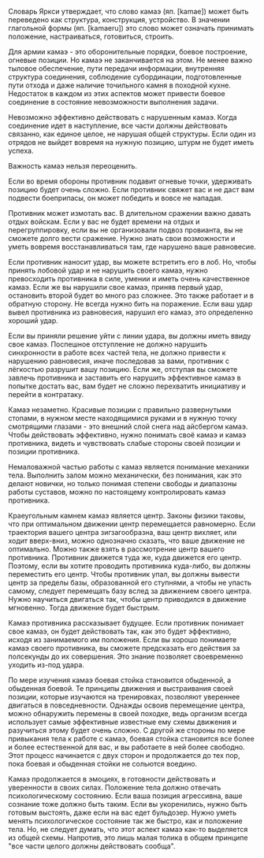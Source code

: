 Словарь Яркси утверждает, что слово камаэ (яп. [kamae]) может быть переведено как структура, конструкция, устройство. В значении глагольной формы (яп. [kamaeru]) это слово может означать принимать положение, настраиваться, готовиться, строить.

Для армии камаэ - это оборонительные порядки, боевое построение, огневые позиции. Но камаэ не заканчивается на этом. Не менее важно тыловое обеспечение, пути передачи информации, внутренняя структура соединения, соблюдение субординации, подготовленные пути отхода и даже наличие точильного камня в походной кухне. Недостаток в каждом из этих аспектов может привести боевое соединение в состояние невозможности выполнения задачи.

Невозможно эффективно действовать с нарушенным камаэ. Когда соединение идет в наступление, все части должны действовать связанно, как единое целое, не нарушая общей структуры. Если один из отрядов не выйдет вовремя на нужную позицию, штурм не будет иметь успеха.

Важность камаэ нельзя переоценить.

Если во время обороны противник подавит огневые точки, удерживать позицию будет очень сложно. Если противник свяжет вас и не даст вам подвести боеприпасы, он может победить и вовсе не нападая.

Противник может измотать вас. В длительном сражении важно давать отдых войскам. Если у вас не будет времени на отдых и перегруппировку, если вы не организовали подвоз провианта, вы не сможете долго вести сражение. Нужно знать свои возможности и уметь вовремя восстанавливаться там, где нарушено ваше равновесие.

Если противник наносит удар, вы можете встретить его в лоб. Но, чтобы принять лобовой удар и не нарушить своего камаэ, нужно превосходить противника в силе, умении и иметь очень качественное камаэ. Если же вы нарушили свое камаэ, приняв первый удар, остановить второй будет во много раз сложнее. Это также работает и в обратную сторону. Не всегда нужно бить на поражение. Если ваш удар вывел противника из равновесия, нарушил его камаэ, это определенно хороший удар.

Если вы приняли решение уйти с линии удара, вы должны иметь ввиду свое камаэ. Поспешное отступление не должно нарушить синхронности в работе всех частей тела, не должно привести к нарушению равновесия, иначе последовав за вами, противник с лёгкостью разрушит вашу позицию. Если же, отступая вы сможете завлечь противника и заставить его нарушить эффективное камаэ в попытке достать вас, вам будет не сложно перехватить инициативу и перейти в контратаку.

Камаэ незаметно. Красивые позиции с правильно развернутыми стопами, в нужном месте находящимися руками и в нужную точку смотрящими глазами - это внешний слой снега над айсбергом камаэ. Чтобы действовать эффективно, нужно понимать своё камаэ и камаэ противника, видеть и чувствовать слабые стороны своей позиции и позиции противника.

Немаловажной частью работы с камаэ является понимание механики тела. Выполнить залом можно механически, без понимания, как это делают новички, но только понимая степени свободы и диапазоны работы суставов, можно по настоящему контролировать камаэ противника.

Краеугольным камнем камаэ является центр. Законы физики таковы, что при оптимальном движении центр перемещается равномерно. Если траектория вашего центра зигзагообразна, ваш центр вихляет, или ходит вверх-вниз, можно однозначно сказать, что ваше движение не оптимально. Можно также взять в рассмотрение центр вашего противника. Противник движется туда же, куда движется его центр. Поэтому, если вы хотите проводить противника куда-либо, вы должны переместить его центр. Чтобы противник упал, вы должны вывести центр за пределы базы, образованной его ступнями, а чтобы не упасть самому, следует перемещать базу вслед за движением своего центра. Нужно научиться двигаться так, чтобы центр приводился в движение мгновенно. Тогда движение будет быстрым.

Камаэ противника рассказывает будущее. Если противник понимает свое камаэ, он будет действовать так, как это будет эффективно, исходя из занимаемого им положения. Если вы хорошо понимаете камаэ своего противника, вы сможете предсказать его действия за полсекунды до их совершения. Это знание позволяет своевременно уходить из-под удара.

По мере изучения камаэ боевая стойка становится обыденной, а обыденная боевой. Те принципы движения и выстраивания своей позиции, которые изучаются на тренировках, позволяют увереннее двигаться в повседневности. Однажды освоив перемещение центра, можно обнаружить перемены в своей походке, ведь организм всегда использует самые эффективные известные ему схемы движения и разучиться этому будет очень сложно. С другой же стороны по мере привыкания тела к работе с камаэ, боевая стойка становится все более и более естественной для вас, и вы работаете в ней более свободно. Этот процесс начинается с двух сторон и продолжается до тех пор, пока боевая и обыденная стойки не сольются воедино.

Камаэ продолжается в эмоциях, в готовности действовать и уверенности в своих силах. Положение тела должно отвечать психологическому состоянию. Если ваша позиция агрессивна, ваше сознание тоже должно быть таким. Если вы укоренились, нужно быть готовым выстоять, даже если на вас едет бульдозер. Нужно уметь менять психологическое состояние так же быстро, как и положение тела. Но, не следует думать, что этот аспект камаэ как-то выделяется из общей схемы. Напротив, это лишь малая толика в общем принципе "все части целого должны действовать сообща".